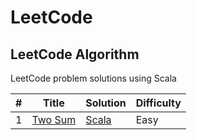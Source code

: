 # LeetCode

## LeetCode Algorithm

LeetCode problem solutions using Scala

| # | Title                                             | Solution                                   | Difficulty |
|---|---------------------------------------------------|--------------------------------------------|------------|
| 1 | [Two Sum](https://leetcode.com/problems/two-sum/) | [Scala](./Algorithms/TwoSum/two_sum.scala) | Easy       |

